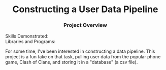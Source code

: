# <div align="center">Constructing a User Data Pipeline<div>

### <div align="center">Project Overview<div>
Skills Demonstrated:<br>
Libraries and Programs:<br>

For some time, I've been interested in constructing a data pipeline. This project is a fun take on that task, pulling user data from the popular phone game, Clash of Clans, and storing it in a "database" (a csv file).<br>
